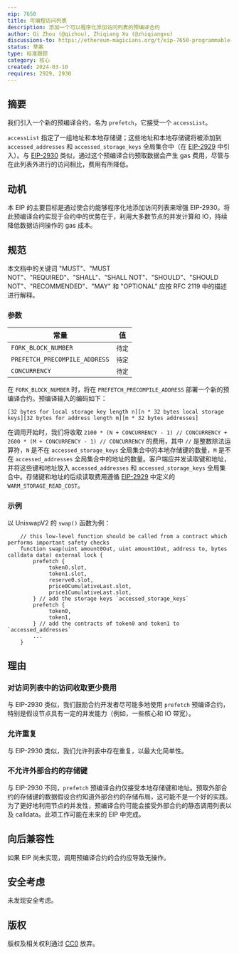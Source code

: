 ```yaml
---
eip: 7650
title: 可编程访问列表
description: 添加一个可以程序化添加访问列表的预编译合约
author: Qi Zhou (@qizhou), Zhiqiang Xu (@zhiqiangxu)
discussions-to: https://ethereum-magicians.org/t/eip-7650-programmable-access-lists/19159
status: 草案
type: 标准跟踪
category: 核心
created: 2024-03-10
requires: 2929, 2930
---
```


## 摘要

我们引入一个新的预编译合约，名为 `prefetch`，它接受一个 `accessList`。

`accessList` 指定了一组地址和本地存储键；这些地址和本地存储键将被添加到 `accessed_addresses` 和 `accessed_storage_keys` 全局集合中（在 [EIP-2929](./eip-2929.md) 中引入）。与 [EIP-2930](./eip-2930.md) 类似，通过这个预编译合约预取数据会产生 gas 费用，尽管与在此列表外进行的访问相比，费用有所降低。

## 动机

本 EIP 的主要目标是通过使合约能够程序化地添加访问列表来增强 EIP-2930。将此预编译合约实现于合约中的优势在于，利用大多数节点的并发计算和 IO，持续降低数据访问操作的 gas 成本。

## 规范

本文档中的关键词 "MUST"、"MUST NOT"、"REQUIRED"、"SHALL"、"SHALL NOT"、"SHOULD"、"SHOULD NOT"、"RECOMMENDED"、"MAY" 和 "OPTIONAL" 应按 RFC 2119 中的描述进行解释。

### 参数

| 常量                          | 值   |
| ----------------------------- | ----- |
| `FORK_BLOCK_NUMBER`                 | `待定` |
| `PREFETCH_PRECOMPILE_ADDRESS` | `待定` |
| `CONCURRENCY`                 | `待定` |

在 `FORK_BLOCK_NUMBER` 时，将在 `PREFETCH_PRECOMPILE_ADDRESS` 部署一个新的预编译合约。预编译输入的编码如下：

```text
[32 bytes for local storage key length n][n * 32 bytes local storage keys][32 bytes for address length m][m * 32 bytes addresses]
```

在调用开始时，我们将收取 `2100 * (N + CONCURRENCY - 1) // CONCURRENCY + 2600 * (M + CONCURRENCY - 1) // CONCURRENCY` 的费用，其中 `//` 是整数除法运算符，`N` 是不在 `accessed_storage_keys` 全局集合中的本地存储键的数量，`M` 是不在 `accessed_addresses` 全局集合中的地址的数量。客户端应并发读取键和地址，并将这些键和地址放入 `accessed_addresses` 和 `accessed_storage_keys` 全局集合中。存储键和地址的后续读取费用遵循 [EIP-2929](./eip-2929.md) 中定义的 `WARM_STORAGE_READ_COST`。

### 示例

以 UniswapV2 的 `swap()` 函数为例：

```
    // this low-level function should be called from a contract which performs important safety checks
    function swap(uint amount0Out, uint amount1Out, address to, bytes calldata data) external lock {
        prefetch {
             token0.slot,
             token1.slot,
             reserve0.slot,
             price0CumulativeLast.slot,
             price1CumulativeLast.slot,
        } // add the storage keys `accessed_storage_keys`
        prefetch {
             token0,
             token1,
        } // add the contracts of token0 and token1 to `accessed_addresses`
        ...
    }
```

## 理由

### 对访问列表中的访问收取更少费用

与 EIP-2930 类似，我们鼓励合约开发者尽可能多地使用 `prefetch` 预编译合约，特别是假设节点具有一定的并发能力（例如，一些核心和 IO 带宽）。

### 允许重复

与 EIP-2930 类似，我们允许列表中存在重复，以最大化简单性。

### 不允许外部合约的存储键

与 EIP-2930 不同，`prefetch` 预编译合约仅接受本地存储键和地址。预取外部合约的存储键的数据假设合约知道外部合约的存储布局，这可能不是一个好的实践。为了更好地利用节点的并发性，预编译合约可能会接受外部合约的静态调用列表以及 calldata。此项工作可能在未来的 EIP 中完成。

## 向后兼容性

如果 EIP 尚未实现，调用预编译合约的合约应导致无操作。

## 安全考虑

未发现安全考虑。

## 版权

版权及相关权利通过 [CC0](../LICENSE.md) 放弃。